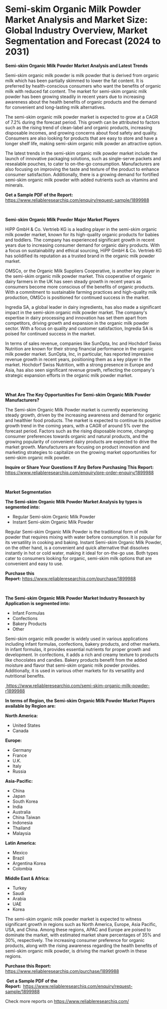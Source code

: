 <p><h1>Semi-skim Organic Milk Powder Market Analysis and Market Size: Global Industry Overview, Market Segmentation and Forecast (2024 to 2031)</h1></p><p><strong>Semi-skim Organic Milk Powder Market Analysis and Latest Trends</strong></p>
<p><p>Semi-skim organic milk powder is milk powder that is derived from organic milk which has been partially skimmed to lower the fat content. It is preferred by health-conscious consumers who want the benefits of organic milk with reduced fat content. The market for semi-skim organic milk powder has been growing steadily in recent years due to increasing awareness about the health benefits of organic products and the demand for convenient and long-lasting milk alternatives.</p><p>The semi-skim organic milk powder market is expected to grow at a CAGR of 7.2% during the forecast period. This growth can be attributed to factors such as the rising trend of clean-label and organic products, increasing disposable incomes, and growing concerns about food safety and quality. Consumers are also looking for products that are easy to store and have a longer shelf life, making semi-skim organic milk powder an attractive option.</p><p>The latest trends in the semi-skim organic milk powder market include the launch of innovative packaging solutions, such as single-serve packets and resealable pouches, to cater to on-the-go consumption. Manufacturers are also focusing on improving the taste and texture of the product to enhance consumer satisfaction. Additionally, there is a growing demand for fortified semi-skim organic milk powder with added nutrients such as vitamins and minerals.</p></p>
<p><strong>Get a Sample PDF of the Report:&nbsp;</strong> <a href="https://www.reliableresearchiq.com/enquiry/request-sample/1899988">https://www.reliableresearchiq.com/enquiry/request-sample/1899988</a></p>
<p>&nbsp;</p>
<p><strong>Semi-skim Organic Milk Powder Major Market Players</strong></p>
<p><p>HiPP GmbH & Co. Vertrieb KG is a leading player in the semi-skim organic milk powder market, known for its high-quality organic products for babies and toddlers. The company has experienced significant growth in recent years due to increasing consumer demand for organic dairy products. With a focus on sustainability and ethical sourcing, HiPP GmbH & Co. Vertrieb KG has solidified its reputation as a trusted brand in the organic milk powder market.</p><p>OMSCo, or the Organic Milk Suppliers Cooperative, is another key player in the semi-skim organic milk powder market. This cooperative of organic dairy farmers in the UK has seen steady growth in recent years as consumers become more conscious of the benefits of organic products. With a commitment to sustainable farming practices and high-quality milk production, OMSCo is positioned for continued success in the market.</p><p>Ingredia SA, a global leader in dairy ingredients, has also made a significant impact in the semi-skim organic milk powder market. The company's expertise in dairy processing and innovation has set them apart from competitors, driving growth and expansion in the organic milk powder sector. With a focus on quality and customer satisfaction, Ingredia SA is poised for continued success in the market.</p><p>In terms of sales revenue, companies like SunOpta, Inc and Hochdorf Swiss Nutrition are known for their strong financial performance in the organic milk powder market. SunOpta, Inc, in particular, has reported impressive revenue growth in recent years, positioning them as a key player in the market. Hochdorf Swiss Nutrition, with a strong presence in Europe and Asia, has also seen significant revenue growth, reflecting the company's strategic expansion efforts in the organic milk powder market.</p></p>
<p>&nbsp;</p>
<p><strong>What Are The Key Opportunities For Semi-skim Organic Milk Powder Manufacturers?</strong></p>
<p><p>The Semi-skim Organic Milk Powder market is currently experiencing steady growth, driven by the increasing awareness and demand for organic and healthier food products. The market is expected to continue its positive growth trend in the coming years, with a CAGR of around 5% over the forecast period. Factors such as the rising disposable income, changing consumer preferences towards organic and natural products, and the growing popularity of convenient dairy products are expected to drive the market growth. Manufacturers are focusing on product innovation and marketing strategies to capitalize on the growing market opportunities for semi-skim organic milk powder.</p></p>
<p><strong>Inquire or Share Your Questions If Any Before Purchasing This Report:</strong> <a href="https://www.reliableresearchiq.com/enquiry/pre-order-enquiry/1899988">https://www.reliableresearchiq.com/enquiry/pre-order-enquiry/1899988</a></p>
<p>&nbsp;</p>
<p><strong>Market Segmentation</strong></p>
<p><strong>The Semi-skim Organic Milk Powder Market Analysis by types is segmented into:</strong></p>
<p><ul><li>Regular Semi-skim Organic Milk Powder</li><li>Instant Semi-skim Organic Milk Powder</li></ul></p>
<p><p>Regular Semi-skim Organic Milk Powder is the traditional form of milk powder that requires mixing with water before consumption. It is popular for its versatility in cooking and baking. Instant Semi-skim Organic Milk Powder, on the other hand, is a convenient and quick alternative that dissolves instantly in hot or cold water, making it ideal for on-the-go use. Both types cater to consumers looking for organic, semi-skim milk options that are convenient and easy to use.</p></p>
<p><strong>Purchase this Report:&nbsp;</strong><a href="https://www.reliableresearchiq.com/purchase/1899988">https://www.reliableresearchiq.com/purchase/1899988</a></p>
<p>&nbsp;</p>
<p><strong>The Semi-skim Organic Milk Powder Market Industry Research by Application is segmented into:</strong></p>
<p><ul><li>Infant Formulas</li><li>Confections</li><li>Bakery Products</li><li>Other</li></ul></p>
<p><p>Semi-skim organic milk powder is widely used in various applications including infant formulas, confections, bakery products, and other markets. In infant formulas, it provides essential nutrients for proper growth and development. In confections, it adds a rich and creamy texture to products like chocolates and candies. Bakery products benefit from the added moisture and flavor that semi-skim organic milk powder provides. Additionally, it is used in various other markets for its versatility and nutritional benefits.</p></p>
<p><a href="https://www.reliableresearchiq.com/semi-skim-organic-milk-powder-r1899988">&nbsp;https://www.reliableresearchiq.com/semi-skim-organic-milk-powder-r1899988</a></p>
<p><strong>In terms of Region, the Semi-skim Organic Milk Powder Market Players available by Region are:</strong></p>
<p>
    <p> <strong> North America: </strong>
        <ul>
            <li>United States</li>
            <li>Canada</li>
        </ul>
        </p> 
    <p> <strong> Europe: </strong>
        <ul>
            <li>Germany</li>
            <li>France</li>
            <li>U.K.</li>
            <li>Italy</li>
            <li>Russia</li>
        </ul>
        </p> 
    <p> <strong> Asia-Pacific: </strong>
        <ul>
            <li>China</li>
            <li>Japan</li>
            <li>South Korea</li>
            <li>India</li>
            <li>Australia</li>
            <li>China Taiwan</li>
            <li>Indonesia</li>
            <li>Thailand</li>
            <li>Malaysia</li>
        </ul>
        </p> 
    <p> <strong> Latin America: </strong>
        <ul>
            <li>Mexico</li>
            <li>Brazil</li>
            <li>Argentina Korea</li>
            <li>Colombia</li>
        </ul>
        </p> 
    <p> <strong> Middle East & Africa: </strong>
        <ul>
            <li>Turkey</li>
            <li>Saudi</li>
            <li>Arabia</li>
            <li>UAE</li>
            <li>Korea</li>
        </ul>
    </p>
    </p>
<p><p>The semi-skim organic milk powder market is expected to witness significant growth in regions such as North America, Europe, Asia Pacific, USA, and China. Among these regions, APAC and Europe are poised to dominate the market, with estimated market share percentages of 35% and 30%, respectively. The increasing consumer preference for organic products, along with the rising awareness regarding the health benefits of semi-skim organic milk powder, is driving the market growth in these regions.</p></p>
<p><strong>Purchase this Report: </strong><a href="https://www.reliableresearchiq.com/purchase/1899988">https://www.reliableresearchiq.com/purchase/1899988</a></p>
<p>&nbsp;<strong>Get a Sample PDF of the Report:&nbsp;&nbsp;</strong><a href="https://www.reliableresearchiq.com/enquiry/request-sample/1899988">https://www.reliableresearchiq.com/enquiry/request-sample/1899988</a></p>
<p><strong></strong></p>
<p>Check more reports on <a href="https://www.reliableresearchiq.com/">https://www.reliableresearchiq.com/</a></p>